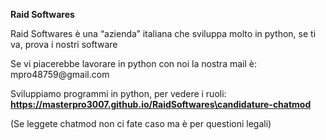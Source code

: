 <p><strong>Raid Softwares</strong></p>
<p>Raid Softwares è una &ldquo;azienda&rdquo; italiana che sviluppa molto in python, se ti va, prova i nostri software</p>
<p>Se vi piacerebbe lavorare in python con noi la nostra mail è: mpro48759@gmail.com</p>
<p>Sviluppiamo programmi in python, per vedere i ruoli: <strong><a href="https://masterpro3007.github.io/candidature-chatmod">https://masterpro3007.github.io/RaidSoftwares\candidature-chatmod</a></strong></p>
<p>(Se leggete chatmod non ci fate caso ma è per questioni legali)</p>
